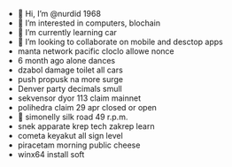 - 👋 Hi, I’m @nurdid 1968
- 👀 I’m interested in computers, blochain
- 🌱 I’m currently learning car
- 💞️ I’m looking to collaborate on mobile and desctop apps
- manta network pacific cloclo allowe nonce
- 6 month ago alone dances
- dzabol damage toilet all cars
- push propusk na more surge
- Denver party decimals smull
- sekvensor dyor 113 claim mainnet
- polihedra claim 29 apr closed or open
- 👀 simonelly silk road 49 r.p.m.
- snek apparate krep tech zakrep learn
- cometa keyakut all sign level
- piracetam morning public cheese
- winx64 install soft
